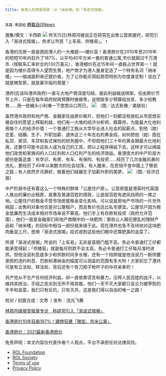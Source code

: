 ```yaml
---
title: 香港人的房屋悲歌：从「纳米楼」到「渐进式按揭」
---
```

`英喜-粵語組` [轉載自GNews](https://gnews.org/zh-hans/1829370/)

搜集/撰文：卡西欧
![](https://assets.gnews.org/wp-content/uploads/2022/01/Screen-Shot-2022-01-06-at-10.07.51-AM.png)
昨天(5日)林郑月娥说正在研究在出售公营房屋时，研究引入「渐进式按揭」，务求让市民「上车易、供楼易」。 t

香港的住房一直是困扰港人的一大难题—–楼价高！香港房价在2010年至2019年的短短10年内狂升了187%，以平均40平方米一套的普通公寓,市价就超过千万港币（按联系汇率折合约130万美元），香港楼价在近15年间一直稳占世界第一！就是因为楼价高得令人望而生畏，地产商才为港人量身定造了一个特有名词「纳米楼」——缩减面积来迁就价格，为了让你能买得起房而特别为你度身定制！说白了就是微型房，就是豪华版的笼屋！

港府(应该叫港共政府)一直与大地产商深度勾结，彼此利益输送绑架，任由房价节节上升，只是在每年政府财政预算时做做秀，说预拔多少预算给扶贫、多少给教育……用一些蝇头小利堵一下悠悠众口而已。
![](https://assets.gnews.org/wp-content/uploads/2022/01/Screen-Shot-2022-01-06-at-10.08.06-AM.png)
（图／达志影像／美联社）

虽然港共政府和地产商、金融家任由房价飙升，但他们一刻都没有放松从市民想买楼自住的愿望上榨取利益，他们有一大堆的经济分析师、精算师，为能最大化地利用每个人的经济价值：一个普通打工族从大学毕业进入社会的起薪点，到他（她）恋爱、结婚、生子、升职加薪、退休这三十年左右的黄金段，如何把他（她）困在私贷、房贷、车贷和各式保险的财务圈中，不但把他们三十年的黄金期最大化地利用，还要尽可能令这些人成为自己的工具，把以上程序绵延下去，这样才可以绵延他们政党和家族间的人口红利和人口红利产生的经济效益。香港庞大的中产阶层大部份是属这类：有学识、有房、有车、有保险、有投资……经历了几次金融风暴的洗礼，更经历了49年以来数次的社会动荡，有人醒来，在悲恸不舍中踏上了移民之路；有人依然岁月静好，做着他们结婚生子加薪升职的美梦。
![](https://assets.gnews.org/wp-content/uploads/2022/01/Screen-Shot-2022-01-06-at-10.08.19-AM.png)
（图／经济日报）

中产阶层中还有着这么一个特殊的群体「公屋住户房」。公营房屋是港英时代英国人推出的廉价出租房，是惠及普通百姓的德政，让底层百姓有遮风挡雨的一席之地。公屋住户的租金不受市场房屋租金变化影响，可以说是房地产市场的一片世外桃园；出售的对象也仅是对公屋租户，而且售价也远比私宅便宜。公屋住户因为租金低廉而生活成本相对市场来说不算高，他们手上有存款有投资（政府允许范围），他们一直是金融家们和地产商眼中的一块肥肉：那些让人眼花撩乱的理财产品和「纳米楼」的目标中相当一部份就来缘于此。现在港共也急不及待地对这块肥肉垂涎三尺，想用「渐进式按揭」招式收割这些他们眼中还算肥美的韭菜了。

所谓「渐进式按揭」所说的「上车易」无非是首期门槛不高，务必令普通打工仔都能承受得起；「供楼易」就是每月供款不会太高，务必令普通打工仔每月准时进供。但他没说利息是多少和供款时间多长喔，还有一个陷阱就是他没说万一断供要承担的违约利息、罚款和滞纳金的幅度可以涵盖的范围有多大哟！大家别忘了港共可是有立法权、释法权、背后还有个有刀把子枪杆子的中共亲爹的！

共产党从不生产任何经济利益，却一直依靠谎言和暴力，压榨人民百姓的血汗，以维持其统治，手段之恶劣到无所不用其极，他们一天不灭大家都只会沦为被宰割的牛羊和韭菜，我们只有反抗，只有灭共，这是我们得以自由的唯一之路！

校对 / 封面合成：文粤  / 发布：流光飞舞

[林郑月娥接受报章专访　称研究引入「渐进式按揭」](https://news.rthk.hk/rthk/ch/component/k2/1627481-20220105.htm)

[香港房价10年狂飙187%！建商狂建「微型、奈米公寓」](https://www.gvm.com.tw/article/85112)

[香港房价：2021最新香港房价](https://new.qq.com/rain/a/20210311A06WVF00)

 

免责声明：本文内容仅代表作者个人观点，平台不承担任何法律风险。

- [ROL Foundation](https://rolfoundation.org/)
- [ROL Society](https://rolsociety.org/)
- [Terms of use](https://gnews.org/terms-of-use-3/)
- [Privacy Policy](https://gnews.org/privacy-policy/)
